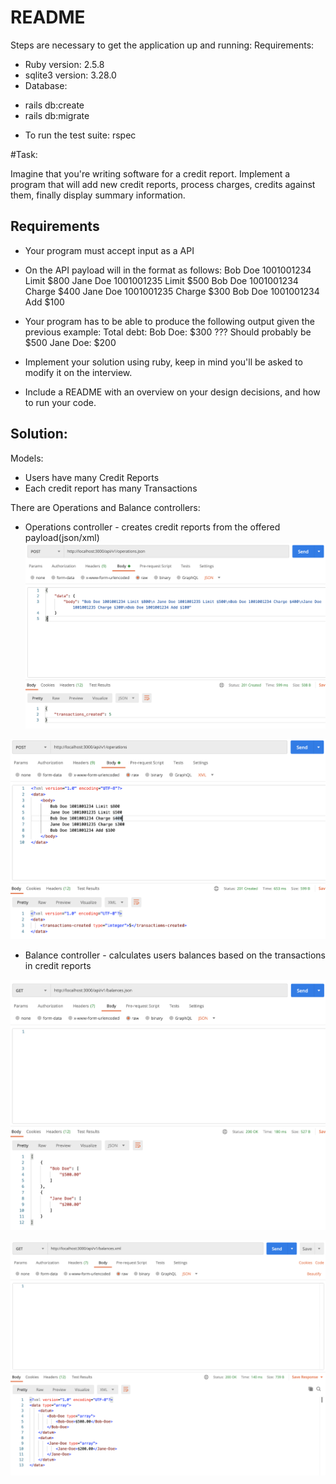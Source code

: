# README

Steps are necessary to get the application up and running:
Requirements:
* Ruby version: 2.5.8
* sqlite3 version: 3.28.0
* Database: 
- rails db:create
- rails db:migrate
* To run the test suite: rspec

#Task:

Imagine that you're writing software for a credit report.  Implement a program that will add new credit reports, process charges, credits against them, finally display summary information.

## Requirements
- Your program must accept input as a API
- On the API payload will in the format as follows:
  Bob Doe 1001001234 Limit $800
  Jane Doe 1001001235 Limit $500
  Bob Doe 1001001234 Charge $400
  Jane Doe 1001001235 Charge $300
  Bob Doe 1001001234 Add $100
- Your program has to be able to produce the following output given the previous example:
  Total debt:
    Bob Doe: $300 ??? Should probably be $500
    Jane Doe: $200

- Implement your solution using ruby, keep in mind you'll be asked to modify it on the interview.
- Include a README with an overview on your design decisions, and how to run your code. 

## Solution:

Models:
- Users have many Credit Reports
- Each credit report has many Transactions

There are Operations and Balance controllers:
- Operations controller - creates credit reports from the offered payload(json/xml)
![alt text](public/operations_json.png)

![alt text](public/operations_xml.png)
- Balance controller - calculates users balances based on the transactions in credit reports

![alt text](public/balance_json.png)

![alt text](public/balance_xml.png)
